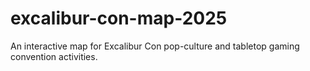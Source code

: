 # excalibur-con-map-2025
An interactive map for Excalibur Con pop-culture and tabletop gaming convention activities.
